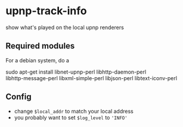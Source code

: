 upnp-track-info
===============

show what's played on the local upnp renderers

Required modules
----------------

For a debian system, do a

  sudo apt-get install libnet-upnp-perl libhttp-daemon-perl \
    libhttp-message-perl libxml-simple-perl libjson-perl libtext-iconv-perl

Config
------
* change `$local_addr` to match your local address
* you probably want to set `$log_level` to `'INFO'`
